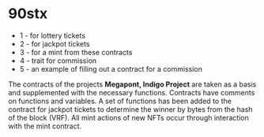 # 90stx

 * 1 - for lottery tickets
 * 2 - for jackpot tickets
 * 3 - for a mint from these contracts
 * 4 - trait for commission
 * 5 - an example of filling out a contract for a commission

 The contracts of the projects **Megapont, Indigo Project** are taken as a basis and supplemented with the necessary functions.
 Contracts have comments on functions and variables.
 A set of functions has been added to the contract for jackpot tickets to determine the winner by bytes from the hash of the block (VRF).
 All mint actions of new NFTs occur through interaction with the mint contract.

